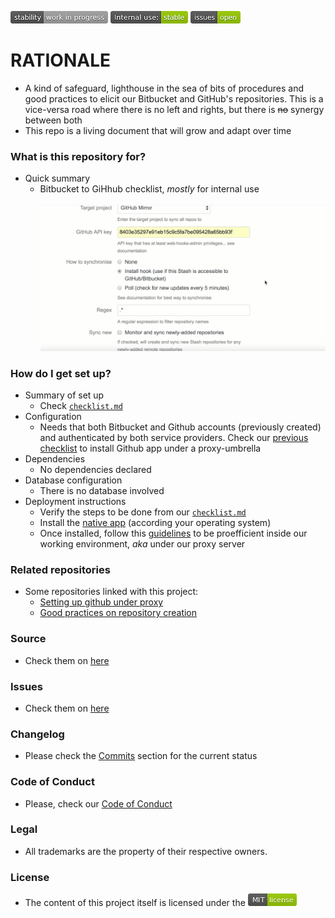 ![stability-work_in_progress](images/477405737-stability_work_in_progress.png)
![internaluse-green](images/3847436881-internal_use_stable.png)
![issues-open](images/2944199103-issues_open.png)

# RATIONALE #

* A kind of safeguard, lighthouse in the sea of bits of procedures and good practices to elicit our Bitbucket and GitHub's repositories. This is a vice-versa road where there is no left and rights, but there is ~~no~~ synergy between both
* This repo is a living document that will grow and adapt over time

### What is this repository for? ###

* Quick summary
    - Bitbucket to GiHhub checklist, _mostly_ for internal use
    <BR></BR>
	  ![gif_animated.gif](images/ezgif-2-2e162bd769b9.gif)
    

### How do I get set up? ###

* Summary of set up
    - Check [`checklist.md`](checklist.md)
* Configuration
    - Needs that both Bitbucket and Github accounts (previously created) and authenticated by both service providers. Check our [previous checklist](https://bitbucket.org/imhicihu/setting-up-github-under-proxy/src/8c4fd4610fe0489b1fb642561a0e8e8ffb9ff863/Github_desktop_app_installation.md) to install Github app under a proxy-umbrella
* Dependencies
    - No dependencies declared
* Database configuration
    - There is no database involved
* Deployment instructions
    - Verify the steps to be done from our [`checklist.md`](checklist.md)
    - Install the [native app](https://desktop.github.com/) (according your operating system)
    - Once installed, follow this [guidelines](https://bitbucket.org/imhicihu/setting-up-github-under-proxy/src/master/Github_desktop_app_installation.md) to be proefficient inside our working environment, _aka_ under our proxy server

### Related repositories ###

* Some repositories linked with this project:
     - [Setting up github under proxy](https://bitbucket.org/imhicihu/setting-up-github-under-proxy/)
     - [Good practices on repository creation](https://bitbucket.org/imhicihu/good-practices-on-repository-creation/src/)

### Source ###

* Check them on [here](https://bitbucket.org/imhicihu/github-transfers/src)

### Issues ###

* Check them on [here](https://bitbucket.org/imhicihu/github-transfers/issues)

### Changelog ###

* Please check the [Commits](https://bitbucket.org/imhicihu/github-transfers/commits/) section for the current status

### Code of Conduct

* Please, check our [Code of Conduct](code_of_conduct.md)

### Legal ###

* All trademarks are the property of their respective owners.

### License ###

* The content of this project itself is licensed under the ![MIT Licence](images/2049852260-MIT-license-green.png) 
